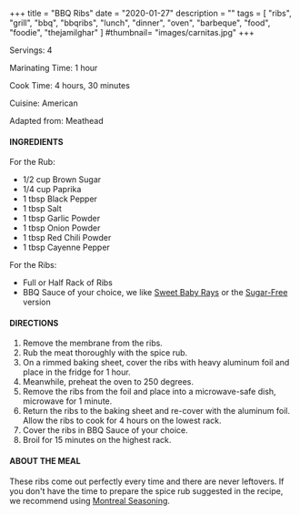 +++
title = "BBQ Ribs"
date = "2020-01-27"
description = ""
tags = [
    "ribs",
    "grill",
    "bbq",
    "bbqribs",
    "lunch",
    "dinner",
    "oven",
    "barbeque",
    "food",
    "foodie",
    "thejamilghar"
]
#thumbnail= "images/carnitas.jpg"
+++

Servings: 4 <!--more-->

Marinating Time: 1 hour

Cook Time: 4 hours, 30 minutes

Cuisine: American

Adapted from: Meathead 

#### INGREDIENTS 

For the Rub: 

* 1/2 cup Brown Sugar
* 1/4 cup Paprika
* 1 tbsp Black Pepper
* 1 tbsp Salt
* 1 tbsp Garlic Powder
* 1 tbsp Onion Powder
* 1 tbsp Red Chili Powder
* 1 tbsp Cayenne Pepper

For the Ribs: 

* Full or Half Rack of Ribs 
* BBQ Sauce of your choice, we like [Sweet Baby Rays](https://amzn.to/37Zajyd) or the [Sugar-Free](https://amzn.to/3dZQydF) version

#### DIRECTIONS 

1. Remove the membrane from the ribs. 
2. Rub the meat thoroughly with the spice rub. 
3. On a rimmed baking sheet, cover the ribs with heavy aluminum foil and place in the fridge for 1 hour. 
4. Meanwhile, preheat the oven to 250 degrees. 
5. Remove the ribs from the foil and place into a microwave-safe dish, microwave for 1 minute. 
6. Return the ribs to the baking sheet and re-cover with the aluminum foil. Allow the ribs to cook for 4 hours on the lowest rack. 
7. Cover the ribs in BBQ Sauce of your choice. 
8. Broil for 15 minutes on the highest rack. 

#### ABOUT THE MEAL 

These ribs come out perfectly every time and there are never leftovers. If you don't have the time to prepare the spice rub suggested in the recipe, we recommend using [Montreal Seasoning](https://amzn.to/3r6PQiA). 

